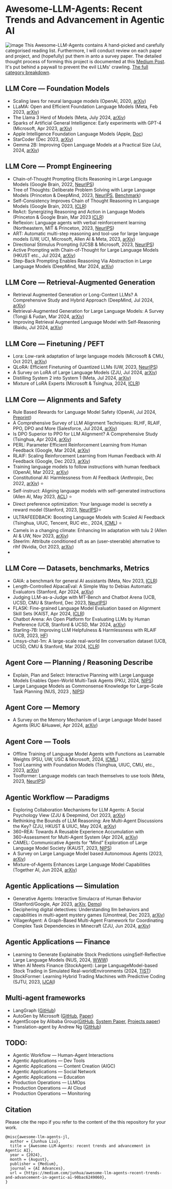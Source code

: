 # Awesome-LLM-Agents: Recent Trends and Advancement in Agentic AI
![image](https://github.com/user-attachments/assets/c32b1f99-e434-473b-8916-59cb5d6e8bab)
This Awesome-LLM-Agents contains A hand-picked and carefully categorised reading list. Furthermore, I will conduct review on each paper and project, and (hopefully) put them in anto a survey paper.
The detailed thought process of forming this project is documented at this [Medium Post](https://ai.gopubby.com/awesome-llm-agents-recent-trends-and-advancement-in-agentic-ai-90bac6249060). It's put behind a paywall to prevent the evil LLMs' crawling. [The full category breakdown](https://github.com/junhua/awesome-llm-agents/blob/main/Categories.md).

## LLM Core — Foundation Models
- Scaling laws for neural language models (OpenAI, 2020, [arXiv](https://arxiv.org/pdf/2001.08361))
- LLaMA: Open and Efficient Foundation Language Models (Meta, Feb 2023, [arXiv](https://arxiv.org/pdf/2302.13971))
- The Llama 3 Herd of Models (Meta, July 2024, [arXiv](https://arxiv.org/pdf/2407.21783))
- Sparks of Artificial General Intelligence: Early experiments with GPT-4 (Microsoft, Apr 2023, [arXiv](https://arxiv.org/pdf/2303.12712))
- Apple Intelligence Foundation Language Models (Apple, [Doc](https://machinelearning.apple.com/papers/apple_intelligence_foundation_language_models.pdf))
- StarCoder (Dec 2023, [arXiv](https://arxiv.org/pdf/2305.06161))
- Gemma 2B: Improving Open Language Models at a Practical Size (Jul, 2024, [arXiv](https://arxiv.org/pdf/2408.00118))

## LLM Core — Prompt Engineering
- Chain-of-Thought Prompting Elicits Reasoning in Large Language Models (Google Brain, 2022, [NeurIPS](https://arxiv.org/pdf/2201.11903))
- Tree of Thoughts: Deliberate Problem Solving with Large Language Models (Princeton & DeepMind, 2023, [NeurIPS](https://arxiv.org/pdf/2305.10601), [Benchmark](https://github.com/holarissun/PanelGPT))
- Self-Consistency Improves Chain of Thought Reasoning in Language Models (Google Brain, 2023, [ICLR](https://arxiv.org/pdf/2203.11171))
- ReAct: Synergizing Reasoning and Action in Language Models (Princeton & Google Brain, Mar 2023 [ICLR](https://react-lm.github.io/))
- Reflexion: Language agents with verbal reinforcement learning (Northeastern, MIT & Princeton, 2023, [NeurIPS](https://proceedings.neurips.cc/paper_files/paper/2023/file/1b44b878bb782e6954cd888628510e90-Paper-Conference.pdf))
- ART: Automatic multi-step reasoning and tool-use for large language models (UW, UCI, Microsoft, Allen AI & Meta, 2023, [arXiv](https://arxiv.org/pdf/2303.09014))
- Directional Stimulus Prompting (UCSB & Microsoft, 2023, [NeurIPS](https://arxiv.org/pdf/2302.11520))
- Active Prompting with Chain-of-Thought for Large Language Models (HKUST etc., Jul 2024, [arXiv](https://arxiv.org/pdf/2302.12246))
- Step-Back Prompting Enables Reasoning Via Abstraction in Large Language Models (DeepMind, Mar 2024, [arXiv](https://arxiv.org/pdf/2310.06117))

## LLM Core — Retrieval-Augmented Generation
- Retrieval Augmented Generation or Long-Context LLMs? A Comprehensive Study and Hybrid Approach (DeepMind, Jul 2024, [arXiv](https://www.arxiv.org/pdf/2407.16833))
- Retrieval-Augmented Generation for Large Language Models: A Survey (Tongji & Fudan, Mar 2024, [arXiv](https://arxiv.org/pdf/2312.10997))
- Improving Retrieval Augmented Language Model with Self-Reasoning (Baidu, Jul 2024, [arXiv](https://arxiv.org/pdf/2407.19813))

## LLM Core — Finetuning / PEFT
- Lora: Low-rank adaptation of large language models (Microsoft & CMU, Oct 2021, [arXiv](https://arxiv.org/pdf/2106.09685))
- QLoRA: Efficient Finetuning of Quantized LLMs (UW, 2023, [NeurIPS](https://proceedings.neurips.cc/paper_files/paper/2023/file/1feb87871436031bdc0f2beaa62a049b-Paper-Conference.pdf))
- A Survey on LoRA of Large Language Models (ZJU, Jul 2024, [arXiv](https://arxiv.org/pdf/2407.11046))
- Distilling System 2 into System 1 (Meta, Jul 2024, [arXiv](https://arxiv.org/pdf/2407.06023))
- Mixture of LoRA Experts (Microsoft & Tsinghua, 2024, [ICLR](https://openreview.net/pdf?id=uWvKBCYh4S))

## LLM Core — Alignments and Safety
- Rule Based Rewards for Language Model Safety (OpenAI, Jul 2024, [Preprint](https://cdn.openai.com/rule-based-rewards-for-language-model-safety.pdf))
- A Comprehensive Survey of LLM Alignment Techniques: RLHF, RLAIF, PPO, DPO and More (Salesforce, Jul 2024, [arXiv](https://arxiv.org/pdf/2407.16216))
- Is DPO Superior to PPO for LLM Alignment? A Comprehensive Study (Tsinghua, Apr 2024, [arXiv](https://arxiv.org/pdf/2404.10719))
- PERL: Parameter Efficient Reinforcement Learning from Human Feedback (Google, Mar 2024, [arXiv](https://arxiv.org/pdf/2403.10704))
- RLAIF: Scaling Reinforcement Learning from Human Feedback with AI Feedback (Google, Dec 2023, [arXiv](https://arxiv.org/pdf/2309.00267))
- Training language models to follow instructions with human feedback (OpenAI, Mar 2022, [arXiv](https://arxiv.org/pdf/2203.02155))
- Constitutional AI: Harmlessness from AI Feedback (Anthropic, Dec 2022, [arXiv](https://arxiv.org/pdf/2212.08073)) ⭐
- Self-instruct: Aligning language models with self-generated instructions (Allen AI, May 2023, [ACL](https://arxiv.org/pdf/2212.10560)) ⭐
- Direct preference optimization: Your language model is secretly a reward model (Stanford, 2023, [NeurIPS](https://proceedings.neurips.cc/paper_files/paper/2023/file/a85b405ed65c6477a4fe8302b5e06ce7-Paper-Conference.pdf))⭐
- ULTRAFEEDBACK: Boosting Language Models with Scaled AI Feedback (Tsinghua, UIUC, Tencent, RUC etc., 2024, [ICML](https://openreview.net/pdf?id=BOorDpKHiJ)) ⭐
- Camels in a changing climate: Enhancing lm adaptation with tulu 2 (Allen AI & UW, Nov 2023, [arXiv](https://arxiv.org/pdf/2311.10702))
- Steerlm: Attribute conditioned sft as an (user-steerable) alternative to rlhf (Nvidia, Oct 2023, [arXiv](https://arxiv.org/pdf/2310.05344))
- 


## LLM Core — Datasets, benchmarks, Metrics
- GAIA: a benchmark for general AI assistants (Meta, Nov 2023, [ICLR](https://arxiv.org/pdf/2311.12983))
- Length-Controlled AlpacaEval: A Simple Way to Debias Automatic Evaluators (Stanford, Apr 2024, [arXiv](https://arxiv.org/pdf/2404.04475))
- Judging LLM-as-a-Judge with MT-Bench and Chatbot Arena (UCB, UCSD, CMU & Stanford, Dec 2023, [NeurIPS](https://arxiv.org/pdf/2306.05685))
- FLASK: Fine-grained Language Model Evaluation based on Alignment Skill Sets (KAIST, Apr 2024, [ICLR](https://arxiv.org/pdf/2307.10928))
- Chatbot Arena: An Open Platform for Evaluating LLMs by Human Preference (UCB, Stanford & UCSD, Mar 2024, [arXiv](https://arxiv.org/pdf/2403.04132))
- Starling-7B: Improving LLM Helpfulness & Harmlessness with RLAIF (UCB, 2023, [HF](https://huggingface.co/berkeley-nest/Starling-LM-7B-alpha))
- Lmsys-chat-1m: A large-scale real-world llm conversation dataset (UCB, UCSD, CMU & Stanford, Mar 2024, [ICLR](https://arxiv.org/pdf/2309.11998))

## Agent Core — Planning / Reasoning Describe
- Explain, Plan and Select: Interactive Planning with Large Language Models Enables Open-World Multi-Task Agents (PKU, 2024, [NIPS](https://proceedings.neurips.cc/paper_files/paper/2023/file/6b8dfb8c0c12e6fafc6c256cb08a5ca7-Paper-Conference.pdf))
- Large Language Models as Commonsense Knowledge for Large-Scale Task Planning (NUS, 2023 , [NIPS](https://proceedings.neurips.cc/paper_files/paper/2023/file/65a39213d7d0e1eb5d192aa77e77eeb7-Paper-Conference.pdf))

## Agent Core — Memory
- A Survey on the Memory Mechanism of Large Language Model based Agents (RUC &Huawei, Apr 2024, [arXiv](https://arxiv.org/pdf/2404.13501))

## Agent Core — Tools
- Offline Training of Language Model Agents with Functions as Learnable Weights (PSU, UW, USC & Microsoft, 2024, [ICML](https://openreview.net/pdf?id=2xbkWiEuR1))
- Tool Learning with Foundation Models (Tsinghua, UIUC, CMU, etc., 2023, [arXiv](https://arxiv.org/pdf/2304.08354))
- Toolformer: Language models can teach themselves to use tools (Meta, 2023, [NeurIPS](https://proceedings.neurips.cc/paper_files/paper/2023/file/d842425e4bf79ba039352da0f658a906-Paper-Conference.pdf))

## Agentic Workflow — Paradigms
- Exploring Collaboration Mechanisms for LLM Agents: A Social Psychology View (ZJU & Deepmind, Oct 2023, [arXiv](https://arxiv.org/pdf/2310.02124))
- Rethinking the Bounds of LLM Reasoning: Are Multi-Agent Discussions the Key? (ZJU, HKUST & UIUC, May 2024, [arXiv](https://arxiv.org/pdf/2402.18272))
- 360◦REA: Towards A Reusable Experience Accumulation with 360◦Assessment for Multi-Agent System (Apr 2024, [arXiv](https://arxiv.org/abs/2404.05569))
- CAMEL: Communicative Agents for “Mind” Exploration of Large Language Model Society (KAUST, 2023, [NIPS](https://proceedings.neurips.cc/paper_files/paper/2023/file/a3621ee907def47c1b952ade25c67698-Paper-Conference.pdf))
- A Survey on Large Language Model based Autonomous Agents (2023, [arXiv](https://arxiv.org/pdf/2308.11432))
- Mixture-of-Agents Enhances Large Language Model Capabilities (Together AI, Jun 2024, [arXiv](https://arxiv.org/pdf/2406.04692))

## Agentic Applications — Simulation
- Generative Agents: Interactive Simulacra of Human Behavior (Stanford/Google, Apr 2023, [arXiv](https://arxiv.org/pdf/2304.03442), [Demo](https://reverie.herokuapp.com/arXiv_Demo/))
- Deciphering digital detectives: Understanding llm behaviors and capabilities in multi-agent mystery games (Umontreal, Dec 2023, [arXiv](https://arxiv.org/pdf/2312.00746))
- VillagerAgent: A Graph-Based Multi-Agent Framework for Coordinating Complex Task Dependencies in Minecraft (ZJU, Jun 2024, [arXiv](https://arxiv.org/pdf/2406.05720))

## Agentic Applications — Finance
- Learning to Generate Explainable Stock Predictions usingSelf-Reflective Large Language Models (NUS, 2024, [WWW](https://dl.acm.org/doi/pdf/10.1145/3589334.3645611))
- When Al Meets Finance (StockAgent): Large LanguageModel-based Stock Trading in Simulated Real-worldEnvironments (2024, [TIST](https://arxiv.org/pdf/2407.18957))
- StockFormer: Learning Hybrid Trading Machines with Predictive Coding (SJTU, 2023, [IJCAI](https://www.ijcai.org/proceedings/2023/0530.pdf))

## Multi-agent frameworks
- LangGraph ([GitHub](https://github.com/langchain-ai/langgraph))
- AutoGen by Microsoft ([GitHub](https://github.com/microsoft/autogen), [Paper](https://arxiv.org/pdf/2308.08155))
- AgentScope by Alibaba Group([GitHub](https://github.com/modelscope/agentscope), [System Paper](https://arxiv.org/pdf/2402.14034), [Projects paper](https://arxiv.org/pdf/2407.17789))
- Translation-agent by Andrew Ng ([GitHub](https://github.com/andrewyng/translation-agent))
  
## TODO:
- Agentic Workflow — Human-Agent Interactions
- Agentic Applications — Dev Tools
- Agentic Applications — Content Creation (AIGC)
- Agentic Applications — Social Network
- Agentic Applications — Education
- Production Operations — LLMOps
- Production Operations — AI Cloud
- Production Operations — Monitoring

## Citation

Please cite the repo if you refer to the content of the this repository for your work.

```
@misc{awesome-llm-agents-jl,
  author = {Junhua Liu},
  title = {Awesome-LLM-Agents: recent trends and advancement in Agentic AI},
  year = {2024},
  month = {August},
  publisher = {Medium},
  journal = {AI Advances},
  url = {https://medium.com/junhua/awesome-llm-agents-recent-trends-and-advancement-in-agentic-ai-90bac6249060},
}
```
